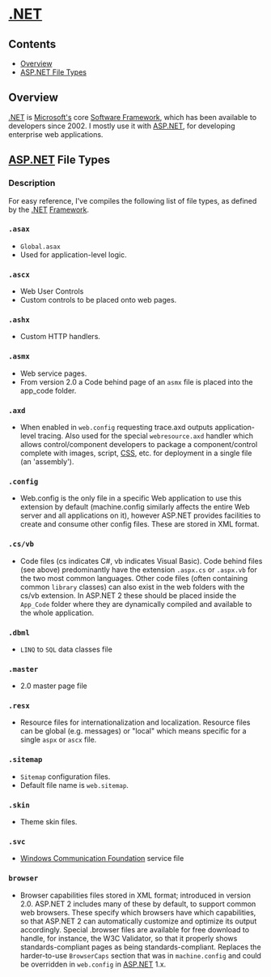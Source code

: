 # [.NET](https://dotnet.microsoft.com/)

## Contents

- [Overview](#overview)
- [ASP.NET File Types](#asp.net-file-types)

## Overview

[.NET](https://dotnet.microsoft.com/) is [Microsoft's](https://www.microsoft.com/) core [Software Framework](https://en.wikipedia.org/wiki/Software_framework), which has been available to developers since 2002. I mostly use it with [ASP.NET](https://dotnet.microsoft.com/apps/aspnet), for developing enterprise web applications.

## [ASP.NET](https://dotnet.microsoft.com/apps/aspnet) File Types

### Description

For easy reference, I've compiles the following list of file types, as defined by the [.NET](https://dotnet.microsoft.com/apps/aspnet) [Framework](https://en.wikipedia.org/wiki/Software_framework).

### `.asax`

- `Global.asax`
- Used for application-level logic.

### `.ascx`

- Web User Controls
- Custom controls to be placed onto web pages.

### `.ashx`

- Custom HTTP handlers.

### `.asmx`

- Web service pages.
- From version 2.0 a Code behind page of an `asmx` file is placed into the app_code folder.

### `.axd`

- When enabled in `web.config` requesting trace.axd outputs application-level tracing. Also used for the special `webresource.axd` handler which allows control/component developers to package a component/control complete with images, script, [CSS](https://en.wikipedia.org/wiki/Cascading_Style_Sheets), etc. for deployment in a single file (an 'assembly').

### `.config`

- Web.config is the only file in a specific Web application to use this extension by default (machine.config similarly affects the entire Web server and all applications on it), however ASP.NET provides facilities to create and consume other config files. These are stored in XML format.

### `.cs/vb`

- Code files (cs indicates C#, vb indicates Visual Basic). Code behind files (see above) predominantly have the extension `.aspx.cs` or `.aspx.vb` for the two most common languages. Other code files (often containing common `library` classes) can also exist in the web folders with the cs/vb extension. In ASP.NET 2 these should be placed inside the `App_Code` folder where they are dynamically compiled and available to the whole application.

### `.dbml`

- `LINQ` to `SQL` data classes file

### `.master`

- 2.0 master page file

### `.resx`

- Resource files for internationalization and localization. Resource files can be global (e.g. messages) or "local" which means specific for a single `aspx` or `ascx` file.

### `.sitemap`

- `Sitemap` configuration files.
- Default file name is `web.sitemap`.

### `.skin`

- Theme skin files.

### `.svc`

- [Windows Communication Foundation](https://docs.microsoft.com/en-us/dotnet/framework/wcf/getting-started-tutorial) service file

### `browser`

- Browser capabilities files stored in XML format; introduced in version 2.0. ASP.NET 2 includes many of these by default, to support common web browsers. These specify which browsers have which capabilities, so that ASP.NET 2 can automatically customize and optimize its output accordingly. Special .browser files are available for free download to handle, for instance, the W3C Validator, so that it properly shows standards-compliant pages as being standards-compliant. Replaces the harder-to-use `BrowserCaps` section that was in `machine.config` and could be overridden in `web.config` in [ASP.NET](https://dotnet.microsoft.com/apps/aspnet) 1.x.

